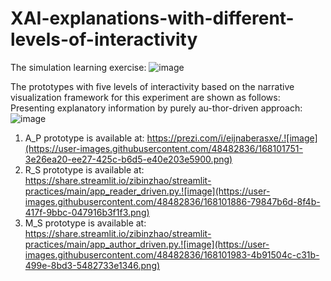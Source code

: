 # XAI-explanations-with-different-levels-of-interactivity
The simulation learning exercise:
![image](https://user-images.githubusercontent.com/48482836/168102494-635bc235-9622-400d-833e-58f00e424bc2.png)

The prototypes with five levels of interactivity based on the narrative visualization framework for this experiment are shown as follows: 
Presenting explanatory information by purely au-thor-driven approach: ![image](https://user-images.githubusercontent.com/48482836/168102149-21d70373-88c6-460c-9357-12e635c6d1b5.png) 
1) A_P prototype is available at: https://prezi.com/i/eijnaberasxe/.![image](https://user-images.githubusercontent.com/48482836/168101751-3e26ea20-ee27-425c-b6d5-e40e203e5900.png)
2) R_S prototype is available at: https://share.streamlit.io/zibinzhao/streamlit-practices/main/app_reader_driven.py.![image](https://user-images.githubusercontent.com/48482836/168101886-79847b6d-8f4b-417f-9bbc-047916b3f1f3.png)
3) M_S prototype is available at: https://share.streamlit.io/zibinzhao/streamlit-practices/main/app_author_driven.py.![image](https://user-images.githubusercontent.com/48482836/168101983-4b91504c-c31b-499e-8bd3-5482733e1346.png)
